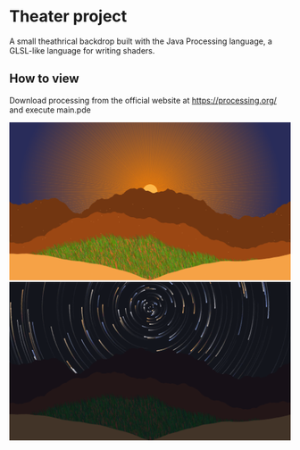 # Theater project
A small theathrical backdrop built with the Java Processing language, a GLSL-like language for writing shaders.

## How to view
Download processing from the official website at https://processing.org/ and execute main.pde


![Day scene](https://github.com/KilliKrate/theater-project/blob/master/images/day.png?raw=true)
![Night](https://github.com/KilliKrate/theater-project/blob/master/images/night.png?raw=true)
